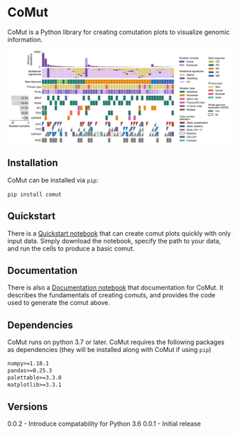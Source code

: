 # CoMut
CoMut is a Python library for creating comutation plots to visualize genomic information.

<p align="center">
<img align="center" src="examples/images/melanoma_comut.svg" width="800"/>
</p>


## Installation

CoMut can be installed via `pip`:

`pip install comut`

## Quickstart

There is a [Quickstart notebook](https://github.com/vanallenlab/comut/blob/package/examples/quickstart.ipynb) that can create comut plots quickly with only input data. Simply download the notebook, specify the path to your data, and run the cells to produce a basic comut.

## Documentation

There is also a [Documentation notebook](https://github.com/vanallenlab/comut/blob/package/examples/documentation.ipynb) that documentation for CoMut. It describes the fundamentals of creating comuts, and provides the code used to generate the comut above.

## Dependencies

CoMut runs on python 3.7 or later. CoMut requires the following packages as dependencies (they will be installed along with CoMut if using `pip`)

```
numpy>=1.18.1
pandas>=0.25.3
palettable>=3.3.0
matplotlib>=3.3.1
```

## Versions

0.0.2 - Introduce compatability for Python 3.6
0.0.1 - Initial release